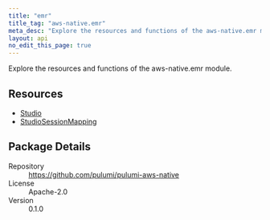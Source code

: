 ```yaml
---
title: "emr"
title_tag: "aws-native.emr"
meta_desc: "Explore the resources and functions of the aws-native.emr module."
layout: api
no_edit_this_page: true
---
```


<!-- WARNING: this file was generated by Pulumi Docs Generator. -->
<!-- Do not edit by hand unless you're certain you know what you are doing! -->

Explore the resources and functions of the aws-native.emr module.

<h2 id="resources">Resources</h2>
<ul class="api">
    <li><a href="studio" title="Studio"><span class="symbol resource"></span>Studio</a></li>
    <li><a href="studiosessionmapping" title="StudioSessionMapping"><span class="symbol resource"></span>StudioSessionMapping</a></li>
</ul>

<h2 id="package-details">Package Details</h2>
<dl class="package-details">
	<dt>Repository</dt>
	<dd><a href="https://github.com/pulumi/pulumi-aws-native">https://github.com/pulumi/pulumi-aws-native</a></dd>
	<dt>License</dt>
	<dd>Apache-2.0</dd>
	<dt>Version</dt>
	<dd>0.1.0</dd>
</dl>

